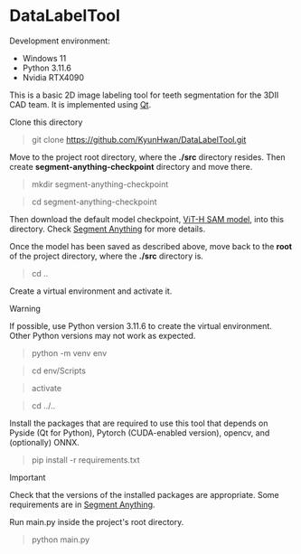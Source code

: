 # DataLabelTool

Development environment: 
* Windows 11
* Python 3.11.6
* Nvidia RTX4090

This is a basic 2D image labeling tool for teeth segmentation for the 3DII CAD team. It is implemented using [Qt](https://doc.qt.io/qtforpython-6/).

Clone this directory
> git clone https://github.com/KyunHwan/DataLabelTool.git

Move to the project root directory, where the **./src** directory resides. Then create **segment-anything-checkpoint** directory and move there.
> mkdir segment-anything-checkpoint

> cd segment-anything-checkpoint

Then download the default model checkpoint, [ViT-H SAM model](https://dl.fbaipublicfiles.com/segment_anything/sam_vit_h_4b8939.pth), into this directory.
Check [Segment Anything](https://github.com/KyunHwan/segment-anything/tree/main) for more details.

Once the model has been saved as described above, move back to the **root** of the project directory, where the **./src** directory is.
> cd ..

Create a virtual environment and activate it.
> [!Warning]
> If possible, use Python version 3.11.6 to create the virtual environment.
> Other Python versions may not work as expected.

> python -m venv env 

> cd env/Scripts

> activate

> cd ../..

Install the packages that are required to use this tool that depends on Pyside (Qt for Python), Pytorch (CUDA-enabled version), opencv, and (optionally) ONNX.
> pip install -r requirements.txt

> [!Important]
> Check that the versions of the installed packages are appropriate.
> Some requirements are in [Segment Anything](https://github.com/KyunHwan/segment-anything/tree/main).

Run main.py inside the project's root directory.
> python main.py